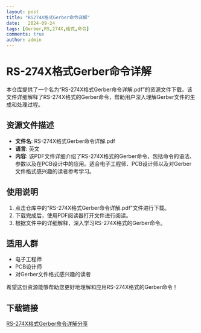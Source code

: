 ```yaml
---
layout: post
title: "RS274X格式Gerber命令详解"
date:   2024-09-24
tags: [Gerber,RS,274X,格式,命令]
comments: true
author: admin
---
```

# RS-274X格式Gerber命令详解

本仓库提供了一个名为“RS-274X格式Gerber命令详解.pdf”的资源文件下载。该文件详细解释了RS-274X格式的Gerber命令，帮助用户深入理解Gerber文件的生成和处理过程。

## 资源文件描述

- **文件名**: RS-274X格式Gerber命令详解.pdf
- **语言**: 英文
- **内容**: 该PDF文件详细介绍了RS-274X格式的Gerber命令，包括命令的语法、参数以及在PCB设计中的应用。适合电子工程师、PCB设计师以及对Gerber文件格式感兴趣的读者参考学习。

## 使用说明

1. 点击仓库中的“RS-274X格式Gerber命令详解.pdf”文件进行下载。
2. 下载完成后，使用PDF阅读器打开文件进行阅读。
3. 根据文件中的详细解释，深入学习RS-274X格式的Gerber命令。

## 适用人群

- 电子工程师
- PCB设计师
- 对Gerber文件格式感兴趣的读者

希望这份资源能够帮助您更好地理解和应用RS-274X格式的Gerber命令！

## 下载链接

[RS-274X格式Gerber命令详解分享](https://pan.quark.cn/s/9040ef53af3b)